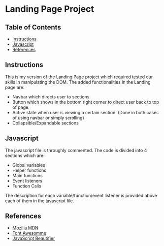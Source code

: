 # Landing Page Project

## Table of Contents

* [Instructions](#instructions)
* [Javascript](#javascript)
* [References](#references)

## Instructions

This is my version of the Landing Page project which required tested our skills in manipulating the DOM. The added functionalities in the Landing page are:

* Navbar which directs user to sections.
* Button which shows in the bottom right corner to direct user back to top of page.
* Active state when user is viewing a certain section. (Done in both cases of using navbar or simply scrolling)
* Collapsible/Expandable sections

## Javascript

The javascript file is throughly commented. The code is divided into 4 sections which are:

* Global variables
* Helper functions
* Main functions
* Event listeners
* Function Calls

The description for each variable/function/event listener is provided above each of them in the javascript file.

## References
* [Mozilla MDN](https://developer.mozilla.org/en-US/docs/Web/JavaScript)
* [Font Awesomme](https://fontawesome.com/)
* [JavaScript Beautifier](https://beautifier.io/)
